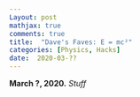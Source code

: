 ```yaml
---
Layout: post
mathjax: true
comments: true
title:  "Dave's Faves: E = mc²"
categories: [Physics, Hacks]
date:  2020-03-??
---
```


**March ?, 2020.** *Stuff*
